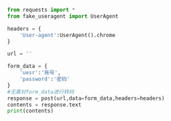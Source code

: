 
<BlogInfo title="16.requsets的使用post请求" author="白日梦想猿" pv=0 read_times=0 pre_cost_time=0分14秒 category="爬虫学习" tag_list="['爬虫学习']" create_time="2020.05.31 16:41:13" update_time="2020.05.31 16:47:11" />

```python
from requests import *
from fake_useragent import UserAgent

headers = {
    'User-agent':UserAgent().chrome
}

url = ''

form_data = {
    'uesr':'账号',
    'password':'密码'
}
#无需对form_data进行转码
response = post(url,data=form_data,headers=headers)
contents = response.text
print(contents)
```
